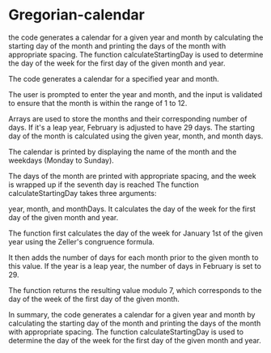 # Gregorian-calendar
the code generates a calendar for a given year and month by calculating the starting day of the month and printing the days of the month with appropriate spacing. The function calculateStartingDay is used to determine the day of the week for the first day of the given month and year. 

The code generates a calendar for a specified year and month. 

 The user is prompted to enter the year and month, and the input is validated to ensure that the month is within the range of 1 to 12. 

Arrays are used to store the months and their corresponding number of days. If it's a leap year, February is adjusted to have 29 days. The starting day of the month is calculated using the given year, month, and month days. 

The calendar is printed by displaying the name of the month and the weekdays (Monday to Sunday). 

The days of the month are printed with appropriate spacing, and the week is wrapped up if the seventh day is reached 
The function calculateStartingDay takes three arguments: 

 year, month, and monthDays. It calculates the day of the week for the first day of the given month and year. 

The function first calculates the day of the week for January 1st of the given year using the Zeller's congruence formula.  

It then adds the number of days for each month prior to the given month to this value. If the year is a leap year, the number of days in February is set to 29.  

The function returns the resulting value modulo 7, which corresponds to the day of the week of the first day of the given month. 

In summary, the code generates a calendar for a given year and month by calculating the starting day of the month and printing the days of the month with
appropriate spacing. The function calculateStartingDay is used to determine the day of the week for the first day of the given month and year. 
